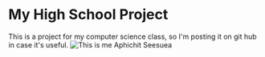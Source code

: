# My High School Project
This is a project for my computer science class, so I'm posting it on git hub in case it's useful.
![This is me](https://inno-lingo.com/wp-content/uploads/2024/07/9-5.png)
Aphichit Seesuea
